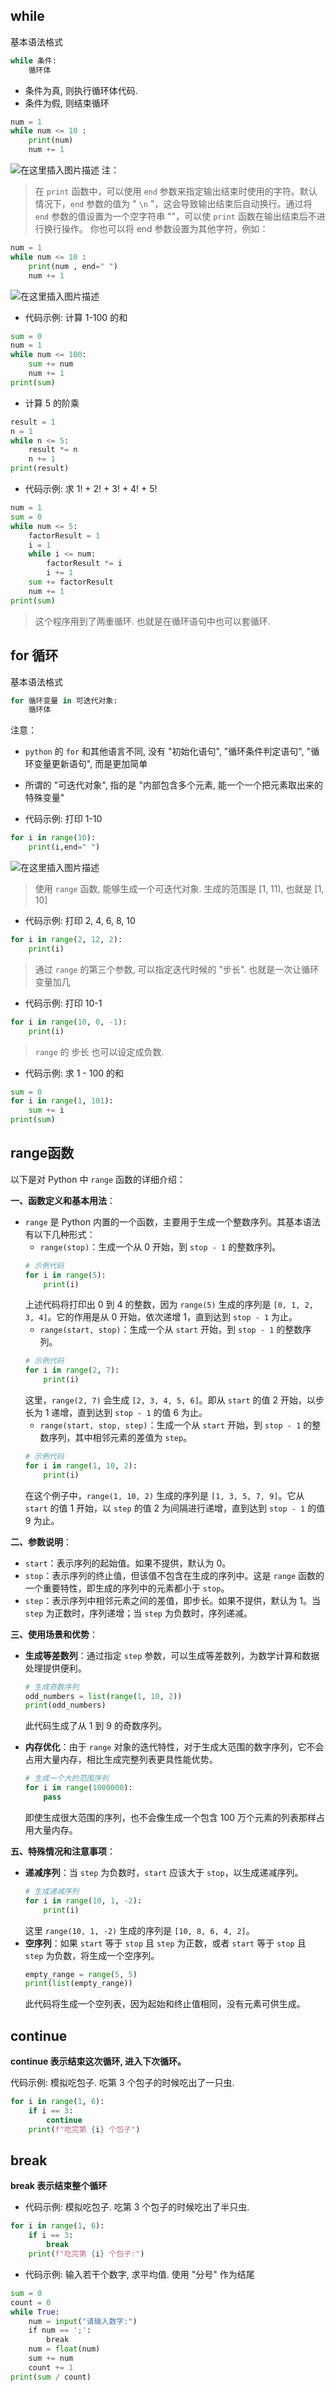 ﻿## while
基本语法格式

```python
while 条件:
    循环体
```
- 条件为真, 则执行循环体代码. 
- 条件为假, 则结束循环


```python
num = 1
while num <= 10 :
    print(num)
    num += 1
```

![在这里插入图片描述](https://i-blog.csdnimg.cn/direct/d552a1a626f14b07a1005fd3fe3498a5.png)
注：
>在 `print` 函数中，可以使用 `end` 参数来指定输出结束时使用的字符。默认情况下，`end` 参数的值为 " `\n` "，这会导致输出结束后自动换行。通过将 `end` 参数的值设置为一个空字符串 ""，可以使 `print` 函数在输出结束后不进行换行操作。
你也可以将 end 参数设置为其他字符，例如：

```python
num = 1
while num <= 10 :
    print(num , end=" ")
    num += 1
```
![在这里插入图片描述](https://i-blog.csdnimg.cn/direct/33a18d3d10ce44eb80c73c7e9af0baae.png)


- 代码示例: 计算 1-100 的和

```python
sum = 0
num = 1
while num <= 100:
    sum += num
    num += 1
print(sum)
```
- 计算 5 的阶乘

```python
result = 1
n = 1
while n <= 5:
    result *= n
    n += 1
print(result)
```
- 代码示例: 求 1! + 2! + 3! + 4! + 5!

```python
num = 1
sum = 0
while num <= 5:
    factorResult = 1
    i = 1
    while i <= num:
        factorResult *= i
        i += 1
    sum += factorResult
    num += 1
print(sum)
```
>这个程序用到了两重循环. 也就是在循环语句中也可以套循环.




## for 循环
基本语法格式

```python
for 循环变量 in 可迭代对象:
    循环体
```

注意：

- `python` 的 `for` 和其他语言不同, 没有 "初始化语句", "循环条件判定语句", "循环变量更新语句", 而是更加简单
- 所谓的 "可迭代对象", 指的是 "内部包含多个元素, 能一个一个把元素取出来的特殊变量"

- 代码示例: 打印 1-10

```python
for i in range(10):
    print(i,end=" ")
```



![在这里插入图片描述](https://i-blog.csdnimg.cn/direct/bee8f3879539494b9351774399eea5f6.png)

>使用 `range` 函数, 能够生成一个可迭代对象. 生成的范围是 [1, 11), 也就是 [1, 10]

- 代码示例: 打印 2, 4, 6, 8, 10

```python
for i in range(2, 12, 2):
    print(i)
```
>通过 `range` 的第三个参数, 可以指定迭代时候的 "步长". 也就是一次让循环变量加几

- 代码示例: 打印 10-1

```python
for i in range(10, 0, -1):
    print(i)
```
>`range` 的 步长 也可以设定成负数.

- 代码示例: 求 1 - 100 的和

```python
sum = 0
for i in range(1, 101):
    sum += i
print(sum)
```

## range函数
以下是对 Python 中 `range` 函数的详细介绍：

**一、函数定义和基本用法**：
- `range` 是 Python 内置的一个函数，主要用于生成一个整数序列。其基本语法有以下几种形式：
    - `range(stop)`：生成一个从 0 开始，到 `stop - 1` 的整数序列。
    ```python
    # 示例代码
    for i in range(5):
        print(i)
    ```
    上述代码将打印出 0 到 4 的整数，因为 `range(5)` 生成的序列是 `[0, 1, 2, 3, 4]`。它的作用是从 0 开始，依次递增 1，直到达到 `stop - 1` 为止。
    - `range(start, stop)`：生成一个从 `start` 开始，到 `stop - 1` 的整数序列。
    ```python
    # 示例代码
    for i in range(2, 7):
        print(i)
    ```
    这里，`range(2, 7)` 会生成 `[2, 3, 4, 5, 6]`。即从 `start` 的值 2 开始，以步长为 1 递增，直到达到 `stop - 1` 的值 6 为止。
    - `range(start, stop, step)`：生成一个从 `start` 开始，到 `stop - 1` 的整数序列，其中相邻元素的差值为 `step`。
    ```python
    # 示例代码
    for i in range(1, 10, 2):
        print(i)
    ```
    在这个例子中，`range(1, 10, 2)` 生成的序列是 `[1, 3, 5, 7, 9]`。它从 `start` 的值 1 开始，以 `step` 的值 2 为间隔进行递增，直到达到 `stop - 1` 的值 9 为止。

**二、参数说明**：
- `start`：表示序列的起始值。如果不提供，默认为 0。
- `stop`：表示序列的终止值，但该值不包含在生成的序列中。这是 `range` 函数的一个重要特性，即生成的序列中的元素都小于 `stop`。
- `step`：表示序列中相邻元素之间的差值，即步长。如果不提供，默认为 1。当 `step` 为正数时，序列递增；当 `step` 为负数时，序列递减。



**三、使用场景和优势**：

- **生成等差数列**：通过指定 `step` 参数，可以生成等差数列，为数学计算和数据处理提供便利。
    ```python
    # 生成奇数序列
    odd_numbers = list(range(1, 10, 2))
    print(odd_numbers)
    ```
    此代码生成了从 1 到 9 的奇数序列。
    
- **内存优化**：由于 `range` 对象的迭代特性，对于生成大范围的数字序列，它不会占用大量内存，相比生成完整列表更具性能优势。
    ```python
    # 生成一个大的范围序列
    for i in range(1000000):
        pass
    ```
    即使生成很大范围的序列，也不会像生成一个包含 100 万个元素的列表那样占用大量内存。

**五、特殊情况和注意事项**：
- **递减序列**：当 `step` 为负数时，`start` 应该大于 `stop`，以生成递减序列。
    ```python
    # 生成递减序列
    for i in range(10, 1, -2):
        print(i)
    ```
    这里 `range(10, 1, -2)` 生成的序列是 `[10, 8, 6, 4, 2]`。
- **空序列**：如果 `start` 等于 `stop` 且 `step` 为正数，或者 `start` 等于 `stop` 且 `step` 为负数，将生成一个空序列。
    ```python
    empty_range = range(5, 5)
    print(list(empty_range))
    ```
    此代码将生成一个空列表，因为起始和终止值相同，没有元素可供生成。


## continue
**continue 表示结束这次循环, 进入下次循环。**

代码示例: 模拟吃包子. 吃第 3 个包子的时候吃出了一只虫.

```python
for i in range(1, 6):
    if i == 3:
        continue
    print(f"吃完第 {i} 个包子")
```

## break
**break 表示结束整个循环**

- 代码示例: 模拟吃包子. 吃第 3 个包子的时候吃出了半只虫.

```python
for i in range(1, 6):
    if i == 3:
        break
    print(f"吃完第 {i} 个包子:")
```


- 代码示例: 输入若干个数字, 求平均值. 使用 "分号" 作为结尾

```python
sum = 0
count = 0
while True:
    num = input("请输入数字:")
    if num == ';':
        break
    num = float(num)
    sum += num
    count += 1
print(sum / count)
```

